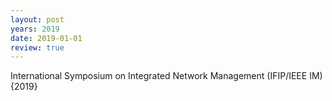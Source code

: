 ```yaml
---
layout: post
years: 2019
date: 2019-01-01
review: true
---
```


International Symposium on Integrated Network Management (IFIP/IEEE IM) {2019}